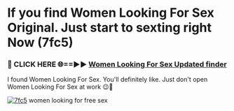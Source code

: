 # If you find Women Looking For Sex Original. Just start to sexting right Now (7fc5)

<h3>🔴 CLICK HERE 🌐==►► <a href="https://tinyurl.com/mtbk5fxa" rel="nofollow">Women Looking For Sex Updated finder</a></h3>

I found Women Looking For Sex. You'll definitely like. Just don't open Women Looking For Sex at work 😉💬

[![7fc5](https://i.imgur.com/Q8WKrnY.jpeg)](https://tinyurl.com/mtbk5fxa)
women looking for free sex